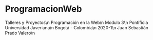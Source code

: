 # ProgramacionWeb
Talleres y Proyectos\n
Programación en la Web\n
Modulo 3\n
Pontificia Universidad Javeriana\n
Bogotá - Colombia\n
2020-1\n
Juan Sebastián Prado Valero\n
